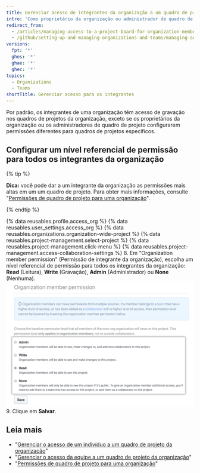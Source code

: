 ```yaml
---
title: Gerenciar acesso de integrantes da organização a um quadro de projeto
intro: 'Como proprietário da organização ou administrador de quadro de projeto, você pode configurar um nível de permissão padrão para todos os integrantes da organização.'
redirect_from:
  - /articles/managing-access-to-a-project-board-for-organization-members
  - /github/setting-up-and-managing-organizations-and-teams/managing-access-to-a-project-board-for-organization-members
versions:
  fpt: '*'
  ghes: '*'
  ghae: '*'
  ghec: '*'
topics:
  - Organizations
  - Teams
shortTitle: Gerenciar acesso para os integrantes
---
```


Por padrão, os integrantes de uma organização têm acesso de gravação nos quadros de projetos da organização, exceto se os proprietários da organização ou os administradores de quadro de projeto configurarem permissões diferentes para quadros de projetos específicos.

## Configurar um nível referencial de permissão para todos os integrantes da organização

{% tip %}

**Dica:** você pode dar a um integrante da organização as permissões mais altas em um um quadro de projeto. Para obter mais informações, consulte "[Permissões de quadro de projeto para uma organização](/articles/project-board-permissions-for-an-organization)".

{% endtip %}

{% data reusables.profile.access_org %}
{% data reusables.user_settings.access_org %}
{% data reusables.organizations.organization-wide-project %}
{% data reusables.project-management.select-project %}
{% data reusables.project-management.click-menu %}
{% data reusables.project-management.access-collaboration-settings %}
8. Em "Organization member permission" (Permissão de integrante da organização), escolha um nível referencial de permissão para todos os integrantes da organização: **Read** (Leitura), **Write** (Gravação), **Admin** (Administrador) ou **None** (Nenhuma). ![Opções de permissões a quadro de projeto para todos os integrantes da organização](/assets/images/help/projects/baseline-project-permissions-for-organization-members.png)
9. Clique em **Salvar**.

## Leia mais

- "[Gerenciar o acesso de um indivíduo a um quadro de projeto da organização](/articles/managing-an-individual-s-access-to-an-organization-project-board)"
- "[Gerenciar o acesso da equipe a um quadro de projeto da organização](/articles/managing-team-access-to-an-organization-project-board)"
- "[Permissões de quadro de projeto para uma organização](/articles/project-board-permissions-for-an-organization)"
